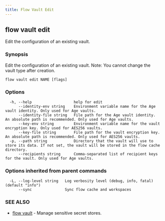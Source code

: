 ```yaml
---
title: Flow Vault Edit
---
```


## flow vault edit

Edit the configuration of an existing vault.

### Synopsis

Edit the configuration of an existing vault. Note: You cannot change the vault type after creation.

```
flow vault edit NAME [flags]
```

### Options

```
  -h, --help                   help for edit
      --identity-env string    Environment variable name for the Age vault identity. Only used for Age vaults.
      --identity-file string   File path for the Age vault identity. An absolute path is recommended. Only used for Age vaults.
      --key-env string         Environment variable name for the vault encryption key. Only used for AES256 vaults.
      --key-file string        File path for the vault encryption key. An absolute path is recommended. Only used for AES256 vaults.
  -p, --path string            Directory that the vault will use to store its data. If not set, the vault will be stored in the flow cache directory.
      --recipients string      Comma-separated list of recipient keys for the vault. Only used for Age vaults.
```

### Options inherited from parent commands

```
  -L, --log-level string   Log verbosity level (debug, info, fatal) (default "info")
      --sync               Sync flow cache and workspaces
```

### SEE ALSO

* [flow vault](flow_vault.md)	 - Manage sensitive secret stores.

